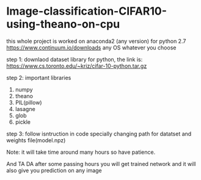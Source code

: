 # Image-classification-CIFAR10-using-theano-on-cpu

this whole project is worked on anaconda2 (any version) for python 2.7
https://www.continuum.io/downloads
any OS whatever you choose

step 1: downlaod dataset library for python, the link is:
https://www.cs.toronto.edu/~kriz/cifar-10-python.tar.gz

step 2: important libraries
  1. numpy
  2. theano
  3. PIL(pillow)
  4. lasagne
  5. glob
  6. pickle
  
step 3: follow isntruction in code
 specially changing path for datatset and weights file(model.npz)

Note: it will take time around many hours so have patience.

And TA DA after some passing hours you will get trained network and it will also give you prediction on any image 
